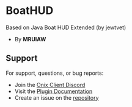 # BoatHUD
Based on Java Boat HUD Extended (by jewtvet)

- By **MRUIAW**

## Support
For support, questions, or bug reports:
- Join the [Onix Client Discord](https://onixclient.com/discord)
- Visit the [Plugin Documentation](https://plugin.onixclient.com/docs/latest/guide/getting-started.html)
- Create an issue on the [repository](https://github.com/MRUIAW/Boat-HUD-Bedrock)